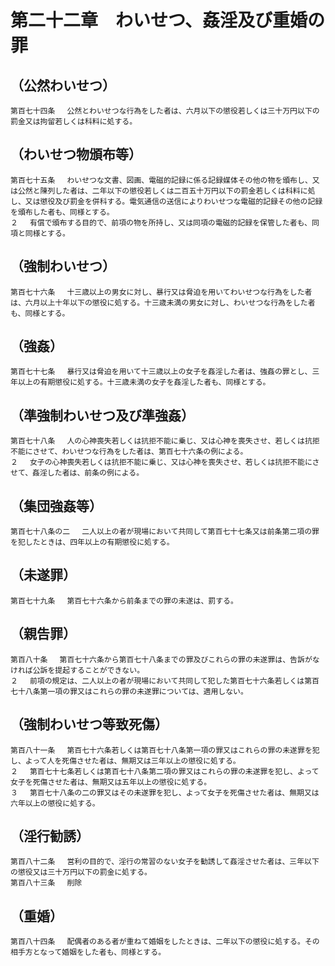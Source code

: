 # 第二十二章　わいせつ、姦淫及び重婚の罪

## （公然わいせつ）
```
第百七十四条 　公然とわいせつな行為をした者は、六月以下の懲役若しくは三十万円以下の罰金又は拘留若しくは科料に処する。
```
## （わいせつ物頒布等）
```
第百七十五条 　わいせつな文書、図画、電磁的記録に係る記録媒体その他の物を頒布し、又は公然と陳列した者は、二年以下の懲役若しくは二百五十万円以下の罰金若しくは科料に処し、又は懲役及び罰金を併科する。電気通信の送信によりわいせつな電磁的記録その他の記録を頒布した者も、同様とする。
２ 　有償で頒布する目的で、前項の物を所持し、又は同項の電磁的記録を保管した者も、同項と同様とする。
```
## （強制わいせつ）
```
第百七十六条 　十三歳以上の男女に対し、暴行又は脅迫を用いてわいせつな行為をした者は、六月以上十年以下の懲役に処する。十三歳未満の男女に対し、わいせつな行為をした者も、同様とする。
```
## （強姦）
```
第百七十七条 　暴行又は脅迫を用いて十三歳以上の女子を姦淫した者は、強姦の罪とし、三年以上の有期懲役に処する。十三歳未満の女子を姦淫した者も、同様とする。
```
## （準強制わいせつ及び準強姦）
```
第百七十八条 　人の心神喪失若しくは抗拒不能に乗じ、又は心神を喪失させ、若しくは抗拒不能にさせて、わいせつな行為をした者は、第百七十六条の例による。
２ 　女子の心神喪失若しくは抗拒不能に乗じ、又は心神を喪失させ、若しくは抗拒不能にさせて、姦淫した者は、前条の例による。
```
## （集団強姦等）
```
第百七十八条の二 　二人以上の者が現場において共同して第百七十七条又は前条第二項の罪を犯したときは、四年以上の有期懲役に処する。
```
## （未遂罪）
```
第百七十九条 　第百七十六条から前条までの罪の未遂は、罰する。
```
## （親告罪）
```
第百八十条 　第百七十六条から第百七十八条までの罪及びこれらの罪の未遂罪は、告訴がなければ公訴を提起することができない。
２ 　前項の規定は、二人以上の者が現場において共同して犯した第百七十六条若しくは第百七十八条第一項の罪又はこれらの罪の未遂罪については、適用しない。
```
## （強制わいせつ等致死傷）
```
第百八十一条 　第百七十六条若しくは第百七十八条第一項の罪又はこれらの罪の未遂罪を犯し、よって人を死傷させた者は、無期又は三年以上の懲役に処する。
２ 　第百七十七条若しくは第百七十八条第二項の罪又はこれらの罪の未遂罪を犯し、よって女子を死傷させた者は、無期又は五年以上の懲役に処する。
３ 　第百七十八条の二の罪又はその未遂罪を犯し、よって女子を死傷させた者は、無期又は六年以上の懲役に処する。
```
## （淫行勧誘）
```
第百八十二条 　営利の目的で、淫行の常習のない女子を勧誘して姦淫させた者は、三年以下の懲役又は三十万円以下の罰金に処する。
第百八十三条 　削除
```
## （重婚）
```
第百八十四条 　配偶者のある者が重ねて婚姻をしたときは、二年以下の懲役に処する。その相手方となって婚姻をした者も、同様とする。
```

